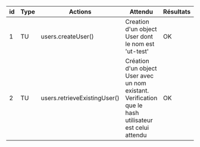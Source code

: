 |  id  | Type  | Actions  | Attendu  | Résultats  | Commentaire  | Date  | Testeur  |
| ---- | ------- | ----------- | ----------- | ------------- | ------------------- | ------- | ----------- |
|  1  |  TU  |  users.createUser() |  Creation d'un object User dont le nom est 'ut-test'  |  OK  |   | 2021-11-24 13:25:59  |  N/A  |
|  2  |   TU  | users.retrieveExistingUser()  |  Création d'un object User avec un nom existant. Verification que le hash utilisateur est celui attendu  | OK  |   | 2021-11-24 13:29:36  |  N/A  |
